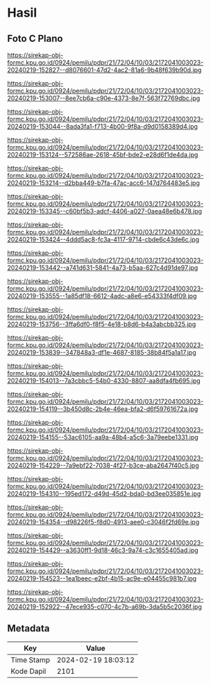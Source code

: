 # Hasil

## Foto C Plano

https://sirekap-obj-formc.kpu.go.id/0924/pemilu/pdpr/21/72/04/10/03/2172041003023-20240219-152827--d8076601-47d2-4ac2-81a6-9b48f639b90d.jpg

https://sirekap-obj-formc.kpu.go.id/0924/pemilu/pdpr/21/72/04/10/03/2172041003023-20240219-153007--8ee7cb6a-c90e-4373-8e7f-563f72769dbc.jpg

https://sirekap-obj-formc.kpu.go.id/0924/pemilu/pdpr/21/72/04/10/03/2172041003023-20240219-153044--8ada3fa1-f713-4b00-9f8a-d9d0158389d4.jpg

https://sirekap-obj-formc.kpu.go.id/0924/pemilu/pdpr/21/72/04/10/03/2172041003023-20240219-153124--572586ae-2618-45bf-bde2-e28d6f1de4da.jpg

https://sirekap-obj-formc.kpu.go.id/0924/pemilu/pdpr/21/72/04/10/03/2172041003023-20240219-153214--d2bba449-b7fa-47ac-acc6-147d764483e5.jpg

https://sirekap-obj-formc.kpu.go.id/0924/pemilu/pdpr/21/72/04/10/03/2172041003023-20240219-153345--c60bf5b3-adcf-4406-a027-0aea48e6b478.jpg

https://sirekap-obj-formc.kpu.go.id/0924/pemilu/pdpr/21/72/04/10/03/2172041003023-20240219-153424--4ddd5ac8-fc3a-4117-9714-cbde6c43de6c.jpg

https://sirekap-obj-formc.kpu.go.id/0924/pemilu/pdpr/21/72/04/10/03/2172041003023-20240219-153442--a741d631-5841-4a73-b5aa-627c4d91de97.jpg

https://sirekap-obj-formc.kpu.go.id/0924/pemilu/pdpr/21/72/04/10/03/2172041003023-20240219-153555--1a85df18-6612-4adc-a8e6-e54333f4df09.jpg

https://sirekap-obj-formc.kpu.go.id/0924/pemilu/pdpr/21/72/04/10/03/2172041003023-20240219-153756--3ffa6df0-f8f5-4e18-b8d6-b4a3abcbb325.jpg

https://sirekap-obj-formc.kpu.go.id/0924/pemilu/pdpr/21/72/04/10/03/2172041003023-20240219-153839--347848a3-df1e-4687-8185-38b84f5a1a17.jpg

https://sirekap-obj-formc.kpu.go.id/0924/pemilu/pdpr/21/72/04/10/03/2172041003023-20240219-154013--7a3cbbc5-54b0-4330-8807-aa8dfa4fb695.jpg

https://sirekap-obj-formc.kpu.go.id/0924/pemilu/pdpr/21/72/04/10/03/2172041003023-20240219-154119--3b450d8c-2b4e-46ea-bfa2-d6f59761672a.jpg

https://sirekap-obj-formc.kpu.go.id/0924/pemilu/pdpr/21/72/04/10/03/2172041003023-20240219-154155--53ac6105-aa9a-48b4-a5c6-3a79eebe1331.jpg

https://sirekap-obj-formc.kpu.go.id/0924/pemilu/pdpr/21/72/04/10/03/2172041003023-20240219-154229--7a9ebf22-7038-4f27-b3ce-aba2647f40c5.jpg

https://sirekap-obj-formc.kpu.go.id/0924/pemilu/pdpr/21/72/04/10/03/2172041003023-20240219-154310--195ed172-d49d-45d2-bda0-bd3ee035851e.jpg

https://sirekap-obj-formc.kpu.go.id/0924/pemilu/pdpr/21/72/04/10/03/2172041003023-20240219-154354--d98226f5-f8d0-4913-aee0-c3046f2fd69e.jpg

https://sirekap-obj-formc.kpu.go.id/0924/pemilu/pdpr/21/72/04/10/03/2172041003023-20240219-154429--a3630ff1-9d18-46c3-9a74-c3c1655405ad.jpg

https://sirekap-obj-formc.kpu.go.id/0924/pemilu/pdpr/21/72/04/10/03/2172041003023-20240219-154523--1ea1beec-e2bf-4b15-ac9e-e04455c981b7.jpg

https://sirekap-obj-formc.kpu.go.id/0924/pemilu/pdpr/21/72/04/10/03/2172041003023-20240219-152922--47ece935-c070-4c7b-a69b-3da5b5c2036f.jpg


## Metadata

| Key        | Value               |
| ---------- | ------------------- |
| Time Stamp | 2024-02-19 18:03:12 |
| Kode Dapil | 2101                |



